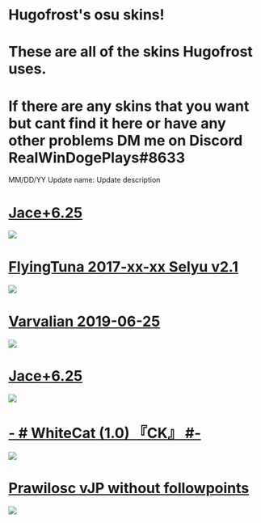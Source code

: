# Hugofrost's osu skins!
# These are all of the skins Hugofrost uses.
# If there are any skins that you want but cant find it here or have any other problems DM me on Discord RealWinDogePlays#8633

MM/DD/YY Update name: Update description

# [Jace+6.25](http://puu.sh/FM1ks/263dae1cda.osk)
![](https://osu.ppy.sh/ss/14989089/f082)

# [FlyingTuna 2017-xx-xx Selyu v2.1](https://circle-people.com/wp-content/Skins/FlyingTuna/FlyingTuna%202017-xx-xx%20Selyu%20v2.1.osk)
![](https://osu.ppy.sh/ss/14989094/ed8b)

# [Varvalian 2019-06-25](https://osuskins.net/skin/vjUqKOh)
![](https://osu.ppy.sh/ss/14989112/62ef)

# [Jace+6.25](http://puu.sh/FM1ks/263dae1cda.osk)
![](https://osu.ppy.sh/ss/14989089/f082)

# [-        # WhiteCat (1.0) 『CK』 #-](https://skins.osuck.net/index.php?newsid=1107)
![](https://osu.ppy.sh/ss/14989148/041b)

# [Prawilosc vJP without followpoints](https://drive.google.com/drive/folders/1rHedyDJx-uOVr_uumoUw3e5PnD8bUPc5)
![](https://osu.ppy.sh/ss/14989154/f2e0)
